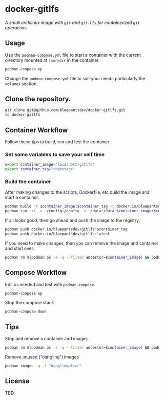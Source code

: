 # docker-gitlfs

_A small archlinux image with `git` and `git-lfs` for containerized `git` operations._

## Usage

Use the `podman-compose.yml` file to start a container with the current directory mounted at `/workdir` in the container.

```bash
podman-compose up
```

Change the `podman-compose.yml` file to suit your needs particularly the `volumes` section.
## Clone the repository.

```bash
git clone git@github.com:bluepantsdev/docker-gitlfs.git
cd docker-gitlfs
```

## Container Workflow

Follow these tips to build, run and test the container.

### Set some variables to save your self time

```bash
export container_image="localhost/gitlfs"
export container_tag="<nexttag>"
```

### Build the container

After making changes to the scripts, Dockerfile, etc build the image and start a container.

```bash
podman build -t $container_image:$container_tag -t docker.io/bluepantsdev/gitlfs:$container_tag -t docker.io/bluepantsdev/gitlfs:latest.
podman run -it -v ~/config:/config -v ~/data:/data $container_image:$container_tag
```
If all looks good, then go ahead and push the image to the registry.

```bash
podman push docker.io/bluepantsdev/gitlfs:$container_tag
podman push docker.io/bluepantsdev/gitlfs:latest
```

If you need to make changes, then you can remove the image and container and start over.

```bash
podman rm $(podman ps -a -q --filter ancestor=$container_image) && podman rmi $(podman images -q $container_image)
```

## Compose Workflow

Edit as needed and test with `podman-compose`.

```bash
podman-compose up
```

Stop the compose stack

```bash
podman-compose down
```

## Tips

Stop and remove a container and images

```bash
podman rm $(podman ps -a -q --filter ancestor=$container_image) && podman rmi $(podman images -q $container_image)
```

Remove unused ("dangling") images

```bash
podman images -q -f "dangling=true"
```

## License

TBD
```
